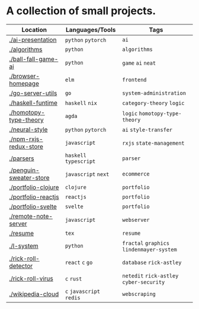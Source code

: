# A collection of small projects.

| Location                                                            | Languages/Tools          | Tags                                      |
| ------------------------------------------------------------------- | ------------------------ | ----------------------------------------- |
| [./ai-presentation](ai-presentation)                                | `python` `pytorch`       | `ai`                                      |
| [./algorithms](algorithms)                                          | `python`                 | `algorithms`                              |
| [./ball-fall-game-ai](ball-fall-game-ai)                            | `python`                 | `game` `ai` `neat`                        |
| [./browser-homepage](browser-homepage)                              | `elm`                    | `frontend`                                |
| [./go-server-utils](go-server-utils)                                | `go`                     | `system-administration`                   |
| [./haskell-funtime](haskell-funtime)                                | `haskell` `nix`          | `category-theory` `logic`                 |
| [./homotopy-type-theory](homotopy-type-theory)                      | `agda`                   | `logic` `homotopy-type-theory`            |
| [./neural-style](neural-style)                                      | `python` `pytorch`       | `ai` `style-transfer`                     |
| [./npm-rxjs-redux-store](npm-rxjs-redux-store)                      | `javascript`             | `rxjs` `state-management`                 |
| [./parsers](parsers)                                                | `haskell` `typescript`   | `parser`                                  |
| [./penguin-sweater-store](penguin-sweater-store)                    | `javascript` `next`      | `ecommerce`                               |
| [./portfolio-clojure](portfolio-clojure)                            | `clojure`                | `portfolio`                               |
| [./portfolio-reactjs](portfolio-reactjs)                            | `reactjs`                | `portfolio`                               |
| [./portfolio-svelte](portfolio-svelte)                              | `svelte`                 | `portfolio`                               |
| [./remote-note-server](remote-note-server)                          | `javascript`             | `webserver`                               |
| [./resume](resume)                                                  | `tex`                    | `resume`                                  |
| [./l-system](l-system)                                              | `python`                 | `fractal` `graphics` `lindenmayer-system` |
| [./rick-roll-detector](https://www.youtube.com/watch?v=dQw4w9WgXcQ) | `react` `c` `go`         | `database` `rick-astley`                  |
| [./rick-roll-virus](https://www.youtube.com/watch?v=dQw4w9WgXcQ)    | `c` `rust`               | `netedit` `rick-astley` `cyber-security`  |
| [./wikipedia-cloud](wikipedia-cloud)                                | `c` `javascript` `redis` | `webscraping`                             |
